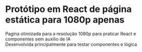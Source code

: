 # Protótipo em React de página estática para 1080p apenas

Pagina otimizada para a resolução 1080p para praticar React e componentes sem auxílio de IA\
Desenvolvida principalmente para testar componentes e lógica


